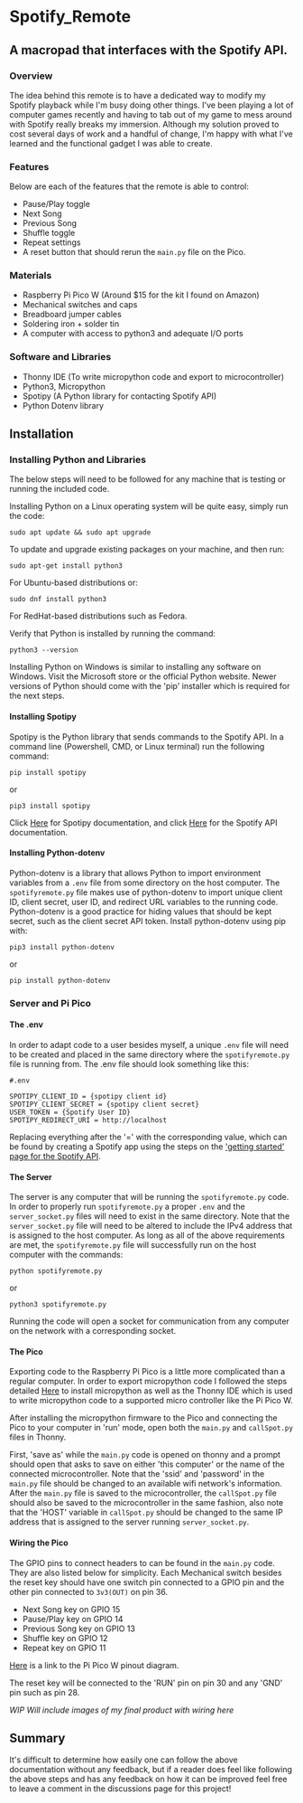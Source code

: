 # Spotify_Remote
## A macropad that interfaces with the Spotify API.

### Overview

The idea behind this remote is to have a dedicated way to modify my Spotify playback while I'm busy doing other things. I've been playing a lot of computer games recently and having to tab out of my game to mess around with Spotify really breaks my immersion. Although my solution proved to cost several days of work and a handful of change, I'm happy with what I've learned and the functional gadget I was able to create.

### Features

Below are each of the features that the remote is able to control: 

- Pause/Play toggle
- Next Song
- Previous Song
- Shuffle toggle
- Repeat settings
- A reset button that should rerun the ```main.py``` file on the Pico.

### Materials

- Raspberry Pi Pico W (Around $15 for the kit I found on Amazon)
- Mechanical switches and caps
- Breadboard jumper cables
- Soldering iron + solder tin
- A computer with access to python3 and adequate I/O ports

### Software and Libraries

- Thonny IDE (To write micropython code and export to microcontroller)
- Python3, Micropython
- Spotipy (A Python library for contacting Spotify API)
- Python Dotenv library

## Installation 

### Installing Python and Libraries

The below steps will need to be followed for any machine that is testing or running the included code. 

Installing Python on a Linux operating system will be quite easy, simply run the code:

    sudo apt update && sudo apt upgrade

To update and upgrade existing packages on your machine, and then run:

    sudo apt-get install python3

For Ubuntu-based distributions or:

    sudo dnf install python3

For RedHat-based distributions such as Fedora. 

Verify that Python is installed by running the command:

    python3 --version

Installing Python on Windows is similar to installing any software on Windows. Visit the Microsoft store or the official Python website. Newer versions of Python should come with the 'pip' installer which is required for the next steps.

#### **Installing Spotipy**

Spotipy is the Python library that sends commands to the Spotify API. In a command line (Powershell, CMD, or Linux terminal) run the following command:

    pip install spotipy

or

    pip3 install spotipy

Click [Here](https://spotipy.readthedocs.io/en/2.22.1/) for Spotipy documentation, and click [Here](https://developer.spotify.com/documentation/web-api) for the Spotify API documentation. 

#### **Installing Python-dotenv**

Python-dotenv is a library that allows Python to import environment variables from a ```.env``` file from some directory on the host computer. The ```spotifyremote.py``` file makes use of python-dotenv to import unique client ID, client secret, user ID, and redirect URL variables to the running code. Python-dotenv is a good practice for hiding values that should be kept secret, such as the client secret API token. Install python-dotenv using pip with:

    pip3 install python-dotenv

or

    pip install python-dotenv

### Server and Pi Pico

#### The .env

In order to adapt code to a user besides myself, a unique ```.env``` file will need to be created and placed in the same directory where the ```spotifyremote.py``` file is running from. The .env file should look something like this:

    #.env

    SPOTIPY_CLIENT_ID = {spotipy client id}
    SPOTIPY_CLIENT_SECRET = {spotipy client secret}
    USER_TOKEN = {Spotify User ID}
    SPOTIPY_REDIRECT_URI = http://localhost

Replacing everything after the '=' with the corresponding value, which can be found by creating a Spotify app using the steps on the ['getting started' page for the Spotify API](https://developer.spotify.com/documentation/web-api/tutorials/getting-started). 

#### The Server

The server is any computer that will be running the ```spotifyremote.py``` code. In order to properly run ```spotifyremote.py``` a proper ```.env``` and the ```server_socket.py``` files will need to exist in the same directory. Note that the ```server_socket.py``` file will need to be altered to include the IPv4 address that is assigned to the host computer. As long as all of the above requirements are met, the ```spotifyremote.py``` file will successfully run on the host computer with the commands:

    python spotifyremote.py

or 

    python3 spotifyremote.py

Running the code will open a socket for communication from any computer on the network with a corresponding socket.

#### The Pico

Exporting code to the Raspberry Pi Pico is a little more complicated than a regular computer. In order to export micropython code I followed the steps detailed [Here](https://www.tomshardware.com/how-to/raspberry-pi-pico-setup) to install micropython as well as the Thonny IDE which is used to write micropython code to a supported micro controller like the Pi Pico W. 

After installing the micropython firmware to the Pico and connecting the Pico to your computer in 'run' mode, open both the ```main.py``` and ```callSpot.py``` files in Thonny.

First, 'save as' while the ```main.py``` code is opened on thonny and a prompt should open that asks to save on either 'this computer' or the name of the connected microcontroller. Note that the 'ssid' and 'password' in the ```main.py``` file should be changed to an available wifi network's information. After the ```main.py``` file is saved to the microcontroller, the ```callSpot.py``` file should also be saved to the microcontroller in the same fashion, also note that the 'HOST' variable in ```callSpot.py``` should be changed to the same IP address that is assigned to the server running ```server_socket.py```.

#### Wiring the Pico

The GPIO pins to connect headers to can be found in the ```main.py``` code. They are also listed below for simplicity. Each Mechanical switch besides the reset key should have one switch pin connected to a GPIO pin and the other pin connected to ```3v3(OUT)``` on pin 36. 

- Next Song key on GPIO 15
- Pause/Play key on GPIO 14
- Previous Song key on GPIO 13
- Shuffle key on GPIO 12
- Repeat key on GPIO 11

[Here](https://www.raspberrypi.com/documentation/microcontrollers/images/picow-pinout.svg) is a link to the Pi Pico W pinout diagram. 

The reset key will be connected to the 'RUN' pin on pin 30 and any 'GND' pin such as pin 28. 

*WIP Will include images of my final product with wiring here*

## Summary

It's difficult to determine how easily one can follow the above documentation without any feedback, but if a reader does feel like following the above steps and has any feedback on how it can be improved feel free to leave a comment in the discussions page for this project! 